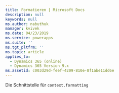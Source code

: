 ```yaml
---
title: Formatieren | Microsoft Docs
description: null
keywords: null
ms.author: nabuthuk
manager: kvivek
ms.date: 04/23/2019
ms.service: powerapps
ms.suite: ''
ms.tgt_pltfrm: ''
ms.topic: article
applies_to:
  - Dynamics 365 (online)
  - Dynamics 365 Version 9.x
ms.assetid: c003d29d-feef-4209-810e-8f1abe11dd6e
---
```

Die Schnittstelle für `context.formatting`
